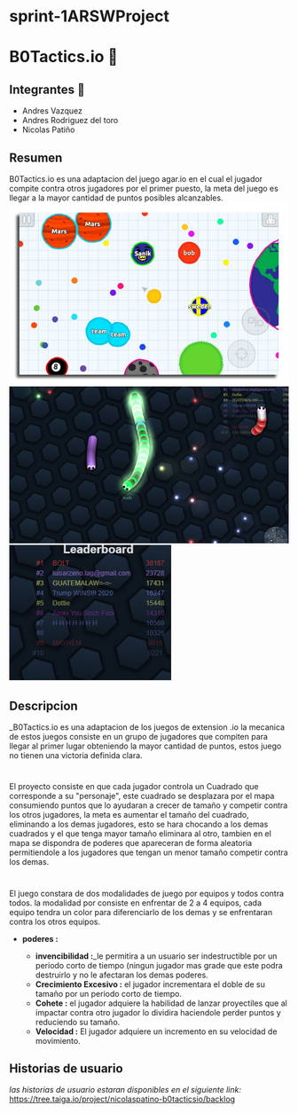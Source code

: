# sprint-1ARSWProject

# B0Tactics.io 🚀

## Integrantes 🔧


* Andres Vazquez 
* Andres Rodriguez del toro 
* Nicolas Patiño 

## Resumen
B0Tactics.io es una adaptacion del juego agar.io en el cual el jugador compite contra otros jugadores por el primer puesto, la meta del juego es llegar a la mayor cantidad de puntos posibles alcanzables.
![](img/example.jpg)
![](img/juego.png)
![](img/tabla.png)

## Descripcion
_B0Tactics.io es una adaptacion de los juegos de extension .io la mecanica de estos juegos consiste en un grupo de jugadores que compiten para llegar al primer lugar obteniendo la mayor cantidad de puntos, estos juego no tienen una victoria definida clara.
#
El proyecto consiste en que cada jugador controla un Cuadrado que corresponde a su "personaje", este cuadrado se desplazara por el mapa consumiendo puntos que lo ayudaran a crecer de tamaño y competir contra los otros jugadores, la meta es aumentar el tamaño del cuadrado, eliminando a los demas jugadores, esto se hara chocando a los demas cuadrados y el que tenga mayor tamaño eliminara al otro, tambien en el mapa se dispondra de poderes que apareceran de forma aleatoria permitiendole a los jugadores que tengan un menor tamaño competir contra los demas.
#
El juego constara de dos modalidades de juego por equipos y todos contra todos. la modalidad por consiste en enfrentar de 2 a 4 equipos, cada equipo tendra un color para diferenciarlo de los demas y se enfrentaran contra los otros equipos.
* **poderes :**

  * **invencibilidad :**_le permitira a un usuario ser indestructible por un periodo corto de tiempo (ningun jugador mas grade que este                            podra destruirlo y no le afectaran los demas poderes.
  * **Crecimiento Excesivo :** el jugador incrementara el doble de su tamaño por un periodo corto de tiempo.
  * **Cohete  :** el jugador adquiere la habilidad de lanzar proyectiles que al impactar contra otro jugador lo dividira haciendole perder                   puntos y reduciendo su tamaño.
  * **Velocidad :** El jugador adquiere un incremento en su velocidad de movimiento.


## Historias de usuario
_las historias de usuario estaran disponibles en el siguiente link:_
https://tree.taiga.io/project/nicolaspatino-b0tacticsio/backlog


